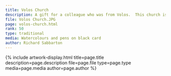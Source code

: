 ```yaml
---
title: Volos Church
description: A gift for a colleague who was from Volos.  This church is a hugh landmark.
file: Volos Church.JPG
page: volos-church.html
rank: 50
type: traditional
media: Watercolours and pens on black card
author: Richard Sabbarton
---
```




{% include artwork-display.html title=page.title description=page.description file=page.file type=page.type media=page.media author=page.author %}